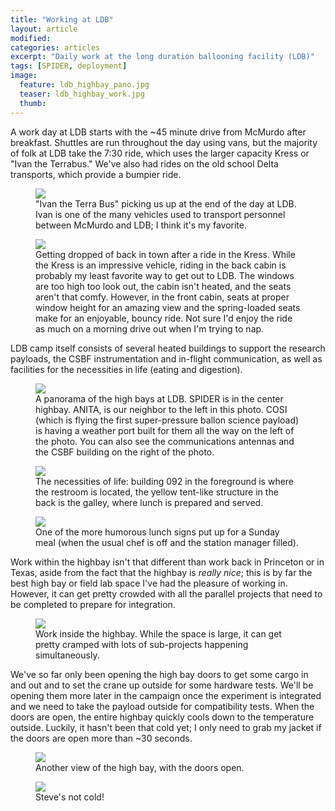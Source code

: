 ```yaml
---
title: "Working at LDB"
layout: article
modified:
categories: articles
excerpt: "Daily work at the long duration ballooning facility (LDB)"
tags: [SPIDER, deployment]
image:
  feature: ldb_highbay_pano.jpg
  teaser: ldb_highbay_work.jpg 
  thumb:
---
```


A work day at LDB starts with the ~45 minute drive from McMurdo after breakfast. Shuttles are run throughout the day using vans, but the majority of folk at LDB take the 7:30 ride, which uses the larger capacity Kress or "Ivan the Terrabus." We've also had rides on the old school Delta transports, which provide a bumpier ride.  

<figure>
        <a href="{{ site.url }}/images/ivan_terrabus.jpg"><img src="{{ site.url }}/images/ivan_terrabus.jpg"></a>
        <figcaption>"Ivan the Terra Bus" picking us up at the end of the day at LDB.  Ivan is one of the many vehicles used to transport personnel between McMurdo and LDB; I think it's my favorite. </figcaption>
</figure>

<figure>
        <a href="{{ site.url }}/images/kress.jpg"><img src="{{ site.url }}/images/kress.jpg"></a>
        <figcaption>Getting dropped of back in town after a ride in the Kress.  While the Kress is an impressive vehicle, riding in the back cabin is probably my least favorite way to get out to LDB.  The windows are too high too look out, the cabin isn't heated, and the seats aren't that comfy.  However, in the front cabin, seats at proper window height for an amazing view and the spring-loaded seats make for an enjoyable, bouncy ride.  Not sure I'd enjoy the ride as much on a morning drive out when I'm trying to nap.</figcaption>
</figure>

LDB camp itself consists of several heated buildings to support the research payloads, the CSBF instrumentation and in-flight communication, as well as facilities for the necessities in life (eating and digestion).

<figure>
        <a href="{{ site.url }}/images/ldb_highbay_pano.jpg"><img src="{{ site.url }}/images/ldb_highbay_pano.jpg"></a>
        <figcaption>A panorama of the high bays at LDB.  SPIDER is in the center highbay. ANITA, is our neighbor to the left in this photo.  COSI (which is flying the first super-pressure ballon science payload) is having a weather port built for them all the way on the left of the photo.  You can also see the communications antennas and the CSBF building on the right of the photo.</figcaption>
</figure>

<figure>
        <a href="{{ site.url }}/images/092_galley.jpg"><img src="{{ site.url }}/images/092_galley.jpg"></a>
        <figcaption>The necessities of life: building 092 in the foreground is where the restroom is located, the yellow tent-like structure in the back is the galley, where lunch is prepared and served.  </figcaption>
</figure>

<figure>
        <a href="{{ site.url }}/images/ldb_lunch.jpg"><img src="{{ site.url }}/images/ldb_lunch.jpg"></a>
        <figcaption>One of the more humorous lunch signs put up for a Sunday meal (when the usual chef is off and the station manager filled).  </figcaption>
</figure>

Work within the highbay isn't that different than work back in Princeton or in Texas, aside from the fact that the highbay is *really nice*; this is by far the best high bay or field lab space I've had the pleasure of working in. However, it can get pretty crowded with all the parallel projects that need to be completed to prepare for integration.  

<figure>
        <a href="{{ site.url }}/images/ldb_highbay_work.jpg"><img src="{{ site.url }}/images/ldb_highbay_work.jpg"></a>
        <figcaption>Work inside the highbay.  While the space is large, it can get pretty cramped with lots of sub-projects happening simultaneously.</figcaption>
</figure>

We've so far only been opening the high bay doors to get some cargo in and out and to set the crane up outside for some hardware tests.  We'll be opening them more later in the campaign once the experiment is integrated and we need to take the payload outside for compatibility tests.  When the doors are open, the entire highbay quickly cools down to the temperature outside.  Luckily, it hasn't been that cold yet; I only need to grab my jacket if the doors are open more than ~30 seconds.  

<figure>
        <a href="{{ site.url }}/images/highbay_open.jpg"><img src="{{ site.url }}/images/highbay_open.jpg"></a>
        <figcaption>Another view of the high bay, with the doors open.  </figcaption>
</figure>

<figure>
        <a href="{{ site.url }}/images/steve_not_cold.jpg"><img src="{{ site.url }}/images/steve_not_cold.jpg"></a>
        <figcaption>Steve's not cold!  </figcaption>
</figure>
